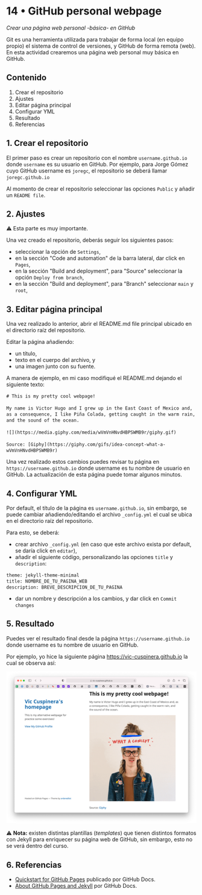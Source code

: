 # 14 • GitHub personal webpage
*Crear una página web personal -básica- en GitHub*

Git es una herramienta utilizada para trabajar de forma local (en equipo propio) el sistema de control de versiones, y GitHub de forma remota (web). En esta actividad crearemos una página web personal muy básica en GitHub.

## Contenido
1. Crear el repositorio
2. Ajustes
3. Editar página principal
4. Configurar YML
5. Resultado
6. Referencias


## 1. Crear el repositorio
El primer paso es crear un repositorio con el nombre `username.github.io` donde `username` es su usuario en GitHub. Por ejemplo, para Jorge Gómez cuyo GitHub username es `joregc`, el repositorio se deberá llamar `joregc.github.io`

Al momento de crear el repositorio seleccionar las opciones `Public` y añadir un `README file`.

## 2. Ajustes
⚠️ Esta parte es muy importante.

Una vez creado el repositorio, deberás seguir los siguientes pasos:

- seleccionar la opción de `Settings`,
- en la sección "Code and automation" de la barra lateral, dar click en `Pages`,
- en la sección "Build and deployment", para "Source" seleccionar la opción `Deploy from branch`,
- en la sección "Build and deployment", para "Branch" seleccionar `main` y `root`,

## 3. Editar página principal
Una vez realizado lo anterior, abrir el README.md file principal ubicado en el directorio raíz del repositorio.

Editar la página añadiendo:
- un título,
- texto en el cuerpo del archivo, y
- una imagen junto con su fuente.

A manera de ejemplo, en mi caso modifiqué el README.md dejando el siguiente texto:

```
# This is my pretty cool webpage!

My name is Victor Hugo and I grew up in the East Coast of Mexico and, as a consequence, I like Piña Colada, getting caught in the warm rain, and the sound of the ocean.

![](https://media.giphy.com/media/wVmVnHNvdHBPSWMB9r/giphy.gif)

Source: [Giphy](https://giphy.com/gifs/idea-concept-what-a-wVmVnHNvdHBPSWMB9r)
```

Una vez realizado estos cambios puedes revisar tu página en `https://username.github.io` donde username es tu nombre de usuario en GitHub. La actualización de esta página puede tomar algunos minutos.

## 4. Configurar YML
Por default, el título de la página es `username.github.io`, sin embargo, se puede cambiar añadiendo/editando el archivo `_config.yml` el cual se ubica en el directorio raíz del repositorio.

Para esto, se deberá:
- crear archivo `_config.yml` (en caso que este archivo exista por default, se daría click en `editar`),
- añadir el siguiente código, personalizando las opciones `title` y `description`:

```
theme: jekyll-theme-minimal
title: NOMBRE_DE_TU_PAGINA_WEB
description: BREVE_DESCRIPCION_DE_TU_PAGINA
```

- dar un nombre y descripción a los cambios, y dar click en `Commit changes`

## 5. Resultado
Puedes ver el resultado final desde la página `https://username.github.io` donde username es tu nombre de usuario en GitHub.

Por ejemplo, yo hice la siguiente página https://vic-cuspinera.github.io la cual se observa así:

<img src="img/13-01_webpage.png" width="800">

⚠️ __Nota:__ existen distintas plantillas (_templates_) que tienen distintos formatos con Jekyll para enriquecer su página web de GitHub, sin embargo, esto no se verá dentro del curso.

## 6. Referencias
- [Quickstart for GitHub Pages](https://docs.github.com/en/pages/quickstart) publicado por GitHub Docs.
- [About GitHub Pages and Jekyll](https://docs.github.com/en/pages/setting-up-a-github-pages-site-with-jekyll/about-github-pages-and-jekyll) por GitHub Docs.
